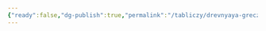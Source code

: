```yaml
---
{"ready":false,"dg-publish":true,"permalink":"/tabliczy/drevnyaya-grecziya/diadoh/","dgPassFrontmatter":true}
---
```



